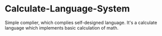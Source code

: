 # **Calculate-Language-System**  
Simple complier, which complies self-designed language. It's a calculate language which implements basic calculation of math.

